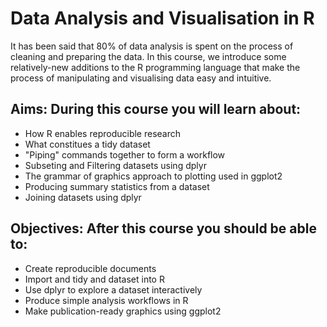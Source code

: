 # Data Analysis and Visualisation in R

It has been said that 80% of data analysis is spent on the process of cleaning and preparing the data. In this course, we introduce some relatively-new additions to the R programming language that make the process of manipulating and visualising data easy and intuitive.  

## Aims: During this course you will learn about:

- How R enables reproducible research
- What constitues a tidy dataset
- "Piping" commands together to form a workflow
- Subseting and Filtering datasets using dplyr
- The grammar of graphics approach to plotting used in ggplot2
- Producing summary statistics from a dataset
- Joining datasets using dplyr

## Objectives: After this course you should be able to:

- Create reproducible documents
- Import and tidy and dataset into R
- Use dplyr to explore a dataset interactively
- Produce simple analysis workflows in R
- Make publication-ready graphics using ggplot2
